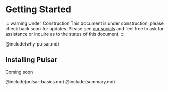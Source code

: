 # Getting Started

::: warning Under Construction
This document is under construction, please check back soon for updates. Please
see [our socials](link/to/socials/list) and feel free to ask for assistance or
inquire as to the status of this document.
:::

@include(why-pulsar.md)

## Installing Pulsar

Coming soon

<!-- @include(installing-pulsar.md) -->

@include(pulsar-basics.md)
@include(summary.md)
